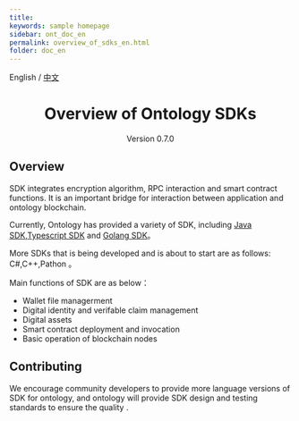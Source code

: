 ```yaml
---
title: 
keywords: sample homepage
sidebar: ont_doc_en
permalink: overview_of_sdks_en.html
folder: doc_en
---
```


English / [中文](./overview_of_sdks_zh.html)

<h1 align="center">Overview of Ontology SDKs</h1>
<p align="center" class="version">Version 0.7.0 </p>

## Overview

SDK integrates encryption algorithm, RPC interaction and smart contract functions. It is an important bridge for interaction between application and ontology blockchain.

Currently, Ontology has provided a variety of SDK, including [Java SDK](https://github.com/ontio/ontology-java-sdk),[Typescript SDK](https://github.com/ontio/ontology-typescript-sdk) and  [Golang SDK](https://github.com/ontio/ontology-go-sdk)。

More SDKs that is being developed and is about to start are as follows: C#,C++,Pathon 。

Main functions of SDK are as below：

* Wallet file managerment
* Digital identity and verifable claim management
* Digital assets
* Smart contract deployment and invocation
* Basic operation of blockchain nodes

## Contributing

We encourage community developers to provide more language versions of SDK for ontology, and ontology will provide SDK design and testing standards to ensure the quality .
